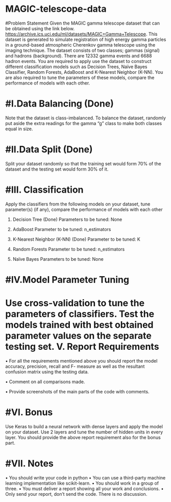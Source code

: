 MAGIC-telescope-data
====================
#Problem Statement
Given the MAGIC gamma telescope dataset that can be obtained using the link below.
https://archive.ics.uci.edu/ml/datasets/MAGIC+Gamma+Telescope. This dataset is generated to simulate
registration of high energy gamma particles in a ground-based atmospheric Cherenkov gamma telescope using
the imaging technique. The dataset consists of two classes; gammas (signal) and hadrons (background). There
are 12332 gamma events and 6688 hadron events. You are required to apply use the dataset to construct
different classification models such as Decision Trees, Naïve Bayes Classifier, Random Forests, AdaBoost
and K-Nearest Neighbor (K-NN). You are also required to tune the parameters of these models, compare the
performance of models with each other.


#I.Data Balancing (Done)
====================

Note that the dataset is class-imbalanced. To balance the dataset, randomly put aside the extra readings for
the gamma “g” class to make both classes equal in size.


#II.Data Split (Done)
====================

Split your dataset randomly so that the training set would form 70% of the dataset and the testing set would
form 30% of it.

#III. Classification 
====================

Apply the classifiers from the following models on your dataset, tune parameter(s) (if any), compare the
performance of models with each other
1. Decision Tree (Done)
Parameters to be tuned: None

2. AdaBoost
Parameter to be tuned: n_estimators

3. K-Nearest Neighbor (K-NN) (Done)
Parameter to be tuned: K

4. Random Forests
Parameter to be tuned: n_estimators

5. Naïve Bayes 
Parameters to be tuned: None

#IV.Model Parameter Tuning
====================

Use cross-validation to tune the parameters of classifiers. Test the models trained with best obtained
parameter values on the separate testing set.
V. Report Requirements
====================

• For all the requirements mentioned above you should report the model accuracy, precision, recall
and F- measure as well as the resultant confusion matrix using the testing data.

• Comment on all comparisons made.

• Provide screenshots of the main parts of the code with comments.


#VI. Bonus
====================

Use Keras to build a neural network with dense layers and apply the model on your dataset. Use 2 layers and
tune the number of hidden units in every layer. You should provide the above report requirement also for the
bonus part.


#VII. Notes
====================

• You should write your code in python
• You can use a third-party machine learning implementation like scikit-learn.
• You should work in a group of three.
• You must deliver a report showing all your work and conclusions.
• Only send your report, don’t send the code. There is no discussion.

